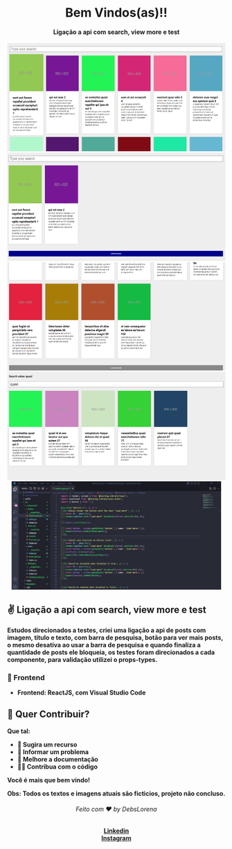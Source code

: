 
 <div align="center">
  <h1>Bem Vindos(as)!!</h1>
  <strong>Ligação a api com search, view more e test</strong>
</div>
<br>

<div align="center">

<img src="./1.png" alt="daily.dev" height="250">
<img src="./2.png" alt="daily.dev" height="250">
<img src="./3.png" alt="daily.dev" height="250">
<img src="./4.png" alt="daily.dev" height="250">
<img src="./5.png" alt="daily.dev" height="250">
    
</div>


## ✌️ Ligação a api com search, view more e test
<strong> Estudos direcionados a testes, criei uma ligação a api de posts com imagem, título e texto, com barra de pesquisa, botão para ver mais posts, o mesmo desativa ao usar a barra de pesquisa e quando finaliza a quantidade de posts ele bloqueia, os testes foram direcionados a cada componente, para validação utilizei o props-types.



### 🎨 Frontend

*  **Frontend**: ReactJS, com Visual Studio Code 





## 🙌 Quer Contribuir?


Que tal:
* 🤔 Sugira um recurso
* 🐛 Informar um problema
* 📖 Melhore a documentação
* 👨‍💻 Contribua com o código

Você é mais que bem vindo! 

Obs: Todos os textos e imagens atuais são ficticios, projeto não concluso.



<div align="center">
    <h6>Feito com ❤️ by DebsLorena</h6>
    <a href="https://www.linkedin.com/in/loredebs/"><strong>Linkedin</strong></a></br>
    <a href="https://www.instagram.com/debslorena/"><strong>Instagram</strong></a>
</div>




